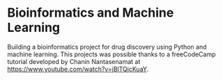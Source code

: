 # Bioinformatics and Machine Learning

Building a bioinformatics project for drug discovery using Python and machine learning. This projects was possible thanks to a freeCodeCamp tutorial developed by Chanin Nantasenamat at https://www.youtube.com/watch?v=jBlTQjcKuaY. 
